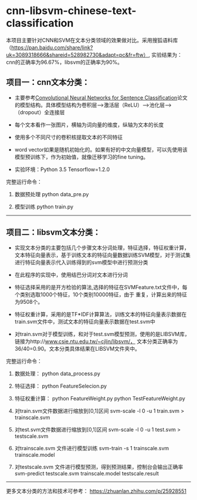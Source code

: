 # cnn-libsvm-chinese-text-classification
本项目主要针对CNN和SVM在文本分类领域的效果做对比。采用搜狐语料库（https://pan.baidu.com/share/link?uk=3089318666&shareid=528982730&adapt=pc&fr=ftw）, 实验结果为：cnn的正确率为96.67%，libsvm的正确率为90%。


## 项目一：cnn文本分类：
- 主要参考[Convolutional Neural Networks for Sentence Classification](https://arxiv.org/abs/1408.5882)论文的模型结构。具体模型结构为卷积层-->激活层（ReLU）-->池化层-->（dropout）全连接层

- 每个文本看作一张图片，横轴为词向量的维度，纵轴为文本的长度

- 使用多个不同尺寸的卷积核提取文本的不同特征

- word vector如果是随机初始化的。如果有好的中文向量模型，可以先使用该模型预训练下，作为初始值，就像迁移学习的fine tuning。

- 实验环境：Python 3.5  Tensorflow=1.2.0

完整运行命令：
1. 数据预处理
python data_pre.py

2. 模型训练
python train.py

-----------------------------------------------------------------------------------------------------
## 项目二：libsvm文本分类：
- 实现文本分类的主要包括几个步骤文本分词处理，特征选择，特征权重计算，文本特征向量表示，基于训练文本的特征向量数据训练SVM模型，对于测试集进行特征向量表示代入训练得到的svm模型中进行预测分类

- 在此程序的实现中，使用结巴分词对文本进行分词

- 特征选择采用的是开方检验的算法,选择的特征在SVMFeature.txt文件中，每个类别选取1000个特征，10个类别10000特征，由于
重复，计算出来的特征为9508个。

- 特征权重计算，采用的是TF*IDF计算算法，训练文本的特征向量表示数据在train.svm文件中，测试文本的特征向量表示数据在test.svm中

- 对train.svm对于模型训练，和对于test.svm模型预测，使用的是LIBSVM库，链接为http://www.csie.ntu.edu.tw/~cjlin/libsvm/， 文本分类正确率为36/40=0.90。文本分类具体结果在LIBSVM文件夹中。

完整运行命令：
1. 数据处理：
python data_process.py

2. 特征选择：
python FeatureSelecion.py

3. 特征权重计算：
python FeatureWeight.py
python TestFeatureWeight.py

4. 对train.svm文件数据进行缩放到[0,1]区间
svm-scale -l 0 -u 1 train.svm > trainscale.svm

5. 对test.svm文件数据进行缩放到[0,1]区间
svm-scale -l 0 -u 1 test.svm > testscale.svm

6. 对trainscale.svm 文件进行模型训练
svm-train -s 1 trainscale.svm trainscale.model

7. 对testscale.svm 文件进行模型预测，得到预测结果，控制台会输出正确率
svm-predict testscale.svm trainscale.model testscale.result
---------------------------------------------------------------------------
更多文本分类的方法和技术可参考：
https://zhuanlan.zhihu.com/p/25928551
